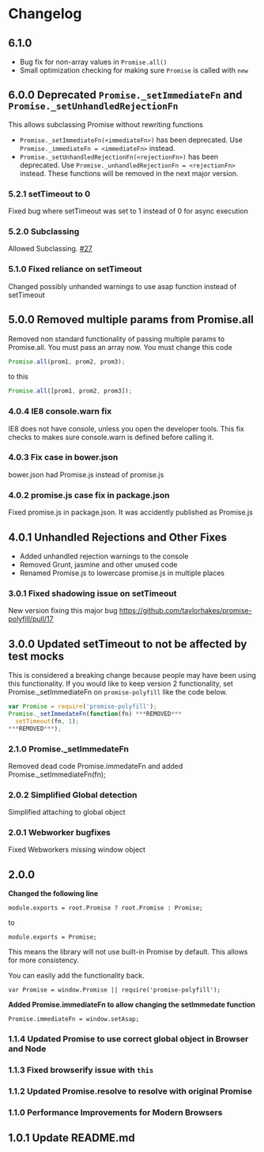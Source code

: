 # Changelog
## 6.1.0
- Bug fix for non-array values in `Promise.all()`
- Small optimization checking for making sure `Promise` is called with `new`


## 6.0.0 Deprecated `Promise._setImmediateFn` and `Promise._setUnhandledRejectionFn`
This allows subclassing Promise without rewriting functions
- `Promise._setImmediateFn(<immediateFn>)` has been deprecated. Use `Promise._immediateFn = <immediateFn>` instead.
- `Promise._setUnhandledRejectionFn(<rejectionFn>)` has been deprecated. Use `Promise._unhandledRejectionFn = <rejectionFn>` instead.
These functions will be removed in the next major version.

### 5.2.1 setTimeout to 0
Fixed bug where setTimeout was set to 1 instead of 0 for async execution

### 5.2.0 Subclassing
Allowed Subclassing. [#27](https://github.com/taylorhakes/promise-polyfill/pull/27)

### 5.1.0 Fixed reliance on setTimeout
Changed possibly unhanded warnings to use asap function instead of setTimeout

## 5.0.0 Removed multiple params from Promise.all
Removed non standard functionality of passing multiple params to Promise.all. You must pass an array now. You must change this code
```js
Promise.all(prom1, prom2, prom3);
```
to this
```js
Promise.all([prom1, prom2, prom3]);
```

### 4.0.4 IE8 console.warn fix
IE8 does not have console, unless you open the developer tools. This fix checks to makes sure console.warn is defined before calling it.

### 4.0.3 Fix case in bower.json
bower.json had Promise.js instead of promise.js

### 4.0.2 promise.js case fix in package.json
Fixed promise.js in package.json. It was accidently published as Promise.js

## 4.0.1 Unhandled Rejections and Other Fixes
- Added unhandled rejection warnings to the console
- Removed Grunt, jasmine and other unused code
- Renamed Promise.js to lowercase promise.js in multiple places

### 3.0.1 Fixed shadowing issue on setTimeout
New version fixing this major bug https://github.com/taylorhakes/promise-polyfill/pull/17

## 3.0.0 Updated setTimeout to not be affected by test mocks
This is considered a breaking change because people may have been using this functionality. If you would like to keep version 2 functionality, set Promise._setImmediateFn on `promise-polyfill` like the code below.

```js
var Promise = require('promise-polyfill');
Promise._setImmedateFn(function(fn) ***REMOVED***
  setTimeout(fn, 1);
***REMOVED***);
```

### 2.1.0 Promise._setImmedateFn
Removed dead code Promise.immedateFn and added Promise._setImmediateFn(fn);

### 2.0.2 Simplified Global detection
Simplified attaching to global object

### 2.0.1 Webworker bugfixes
Fixed Webworkers missing window object

## 2.0.0 
**Changed the following line**
```
module.exports = root.Promise ? root.Promise : Promise;
```
to
```
module.exports = Promise;
```

This means the library will not use built-in Promise by default. This allows for more consistency.

You can easily add the functionality back.
```
var Promise = window.Promise || require('promise-polyfill');
```

**Added Promise.immediateFn to allow changing the setImmedate function**
```
Promise.immediateFn = window.setAsap;
```

### 1.1.4 Updated Promise to use correct global object in Browser and Node

### 1.1.3 Fixed browserify issue with `this`

### 1.1.2 Updated Promise.resolve to resolve with original Promise

### 1.1.0 Performance Improvements for Modern Browsers

## 1.0.1 Update README.md
